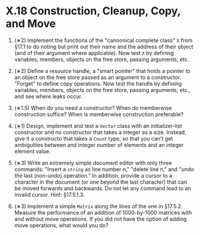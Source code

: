 # X.18 Construction, Cleanup, Copy, and Move

1. (∗2) Implement the functions of the "cannonical complete class" `X` from §17.1 to do noting but print out their name and the address of their object (and of their argument where applicable). Now test `X` by defining variables, members, objects on the free store, passing arguments, etc.

2. (∗2) Define a resource handle, a "smart pointer" that holds a pointer to an object on the free store passed as an argument to a constructor. "Forget" to define copy operations. Now test the handle by defining variables, members, objects on the free store, passing arguments, etc., and see where leaks occur.

3. (∗1.5) When do you need a constructor? When do memberwise construction suffice? When is memberwise construction preferable?

4. (∗1) Design, implement and test a `Vector` class with an initializer-list constructor and no constructor that takes a integer as a size. Instead, give it a constructo that takes a `Count` type, so that you can’t get ambiguities between and integer number of elements and an integer element value.

5. (∗3) Write an extremely simple document editor with only three commands: "Insert a `string` as line number n," "delete line n," and "undo the last (non-undo) operation." In addition, provide a cursor to a character in the document (or one beyond the last character) that can be moved forwards and backwards. Do not let any command lead to an invalid cursor. Hint: §17.5.1.3.

6. (∗3) Implement a simple `Matrix` along the lines of the one in §17.5.2. Measure the performance of an addition of 1000-by-1000 matrices with and without move operations. If you did not have the option of adding move operations, what would you do?